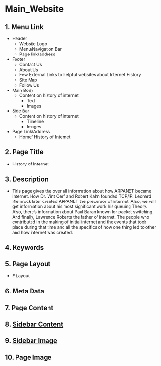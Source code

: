 # Main_Website

## 1. Menu Link
* Header
  * Website Logo
  * Menu/Navigation Bar
  * Page link/address
* Footer
  * Contact Us
  * About Us
  * Few External Links to helpful websites about Internet History
  * Site Map
  * Follow Us
* Main Body
  * Content on history of internet
    * Text
    * Images  
* Side Bar
  * Content on history of internet
    * Timeline
    * Images  
* Page Link/Address
  * Home/ History of Internet
   
## 2. Page Title
* History of Internet

## 3. Description
* This page gives the over all information about how ARPANET became internet. How Dr. Vint Cerf and Robert Kahn founded TCP/IP. Leonard Kleinrock later created ARPANET the precursor of internet. Also, we will get information about his most significant work his queuing Theory. Also, there’s information about Paul Baran known for packet switching. And finally, Lawrence Roberts the father of internet. The people who contributed in the making of initial internet and the events that took place during that time and all the specifics of how one thing led to other and how internet was created.

## 4. Keywords

## 5. Page Layout
* F Layout

## 6. Meta Data

## 7. [Page Content](https://github.com/devshah2806/Main_Website/blob/main/Contents/History_of_Internet_MainBody.md)

## 8. [Sidebar Content](https://github.com/devshah2806/Main_Website/blob/main/Contents/History_of_Internet_SideBar.md) 

## 9. [Sidebar Image](https://github.com/devshah2806/Main_Website/tree/main/Images/History_of_Internet_SideBar)

## 10. Page Image


